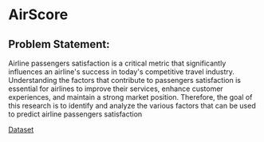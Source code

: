 # AirScore

## Problem Statement:

Airline passengers satisfaction is a critical metric that significantly influences an airline's success in today's competitive travel industry. Understanding the factors that contribute to passengers satisfaction is essential for airlines to improve their services, enhance customer experiences, and maintain a strong market position. Therefore, the goal of this research is to identify and analyze the various factors that can be used to predict airline passengers satisfaction


[Dataset](https://www.kaggle.com/datasets/teejmahal20/airline-passenger-satisfaction?select=train.csv)
